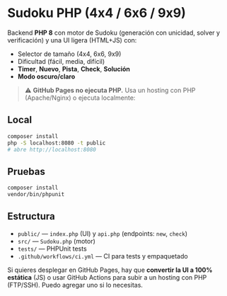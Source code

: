 # Sudoku PHP (4x4 / 6x6 / 9x9)

Backend **PHP 8** con motor de Sudoku (generación con unicidad, solver y verificación)
y una UI ligera (HTML+JS) con:
- Selector de tamaño (4x4, 6x6, 9x9)
- Dificultad (fácil, media, difícil)
- **Timer**, **Nuevo**, **Pista**, **Check**, **Solución**
- **Modo oscuro/claro**

> ⚠️ **GitHub Pages no ejecuta PHP.** Usa un hosting con PHP (Apache/Nginx) o ejecuta localmente:

## Local
```bash
composer install
php -S localhost:8080 -t public
# abre http://localhost:8080
```

## Pruebas
```bash
composer install
vendor/bin/phpunit
```

## Estructura
- `public/` — `index.php` (UI) y `api.php` (endpoints: `new`, `check`)
- `src/` — `Sudoku.php` (motor)
- `tests/` — PHPUnit tests
- `.github/workflows/ci.yml` — CI para tests y empaquetado

Si quieres desplegar en GitHub Pages, hay que **convertir la UI a 100% estática** (JS) o usar GitHub Actions para subir a un hosting con PHP (FTP/SSH). Puedo agregar uno si lo necesitas.